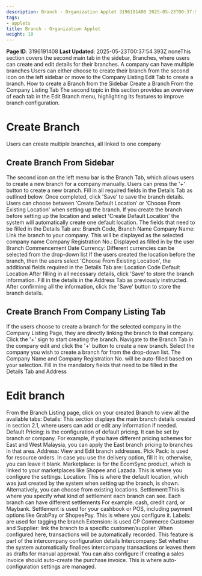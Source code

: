 ```yaml
---
description: Branch - Organization Applet 3196191408 2025-05-23T00:37:54.
tags:
- applets
title: Branch - Organization Applet
weight: 10
---
```


**Page ID**: 3196191408
**Last Updated**: 2025-05-23T00:37:54.393Z
noneThis section covers the second main tab in the sidebar, Branches, where users can create and edit details for their branches.
A company can have multiple branches
Users can either choose to create their branch from the second icon on the left sidebar or move to the Company Listing Edit Tab to create a branch.
How to create a Branch from the Sidebar
Create a Branch From the Company Listing Tab﻿﻿
The second topic in this section provides an overview of each tab in the Edit Branch menu, highlighting its features to improve branch configuration.
#  Create Branch﻿
Users can create multiple branches, all linked to one company
## Create Branch From Sidebar﻿
The second icon on the left menu bar is the Branch Tab, which allows users to create a new branch for a company manually. Users can press the '+' button to create a new branch.
Fill in all required fields in the Details Tab as outlined below.
Once completed, click 'Save' to save the branch details.
Users can choose between 'Create Default Location' or 'Choose From Existing Location' when setting up the branch.
If you create the branch before setting up the location and select 'Create Default Location' the system will automatically create one default location.
The fields that need to be filled in the Details Tab are:
Branch Code, Branch Name
Company Name: Link the branch to your company. This will be displayed as the selected company name
Company Registration No.: Displayed as filled in by the user
Branch Commencement Date
Currency: Different currencies can be selected from the drop-down list
If the users created the location before the branch, then the users select 'Choose From Existing Location', the additional fields required in the Details Tab are:
Location Code
Default Location
After filling in all necessary details, click 'Save' to store the branch information.
Fill in the details in the Address Tab as previously instructed.
After confirming all the information, click the 'Save' button to store the branch details.
##  Create Branch From Company Listing Tab﻿﻿
If the users choose to create a branch for the selected company in the Company Listing Page, they are directly linking the branch to that company. Click the '+' sign to start creating the branch.
Navigate to the Branch Tab in the company edit and click the '+' button to create a new branch.
Select the company you wish to create a branch for from the drop-down list. The Company Name and Company Registration No. will be auto-filled based on your selection.
Fill in the mandatory fields that need to be filled in the Details Tab and Address
#  Edit branch﻿
From the Branch Listing page, click on your created Branch to view all the available tabs:
Details: This section displays the main branch details created in section 2.1, where users can add or edit any information if needed.
Default Pricing: is the configuration of default pricing. It can be set by branch or company. For example, if you have different pricing schemes for East and West Malaysia, you can apply the East branch pricing to branches in that area.
Address: View and Edit branch addresses.
Pick Pack: is used for resource orders. In case you use the delivery option, fill it in; otherwise, you can leave it blank.
Marketplace: is for the EcomSync product, which is linked to your marketplaces like Shopee and Lazada. This is where you configure the settings.
Location: This is where the default location, which was just created by the system when setting up the branch, is shown. Alternatively, you can choose from existing locations.
Settlement:This is where you specify what kind of settlement each branch can see. Each branch can have different settlements
For example: cash, credit card, or Maybank.
Settlement is used for your cashbook or POS, including payment options like GrabPay or ShopeePay. This is where you configure it.
Labels: are used for tagging the branch
Extension: is used CP Commerce
Customer and Supplier: link the branch to a specific customer/supplier. When configured here, transactions will be automatically recorded. This feature is part of the intercompany configuration details
Intercompany: Set whether the system automatically finalizes intercompany transactions or leaves them as drafts for manual approval. You can also configure if creating a sales invoice should auto-create the purchase invoice. This is where auto-configuration settings are managed.
